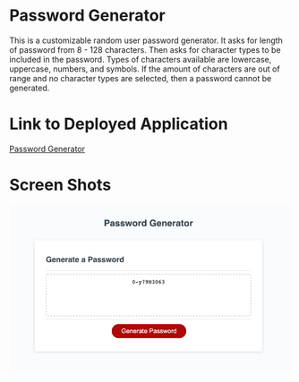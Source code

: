 # Password Generator
This is a customizable random user password generator. It asks for length of password from 8 - 128 characters. Then asks for character types to be included in the password. Types of characters available are lowercase, uppercase, numbers, and symbols. If the amount of characters are out of range and no character types are selected, then a password cannot be generated.

# Link to Deployed Application
[Password Generator](https://layc41.github.io/password-generator/)

# Screen Shots
![Main](./develop/screen-shot.png)
